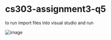 # cs303-assignment3-q5

to run import files into visual studio and run

![image](https://user-images.githubusercontent.com/52058577/206373150-33bea36d-3db9-4599-985a-f015f2ad7f38.png)
